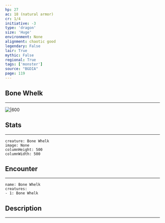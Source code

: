```yaml
---
hp: 27
ac: 18 (natural armor)
cr: 1/4
initiative: -3
type: 'dragon'    
size: 'Huge'
environment: None
alignment: chaotic good
legendary: False
lair: True
mythic: False
regional: True
tags: ['monster']
source: "BGDIA"
page: 119
---
```


## Bone Whelk
---

![|600](D:/Program%20Files/5e.tools/img/bestiary/BGDIA/Bone%20Whelk.jpg)

## Stats
---

```statblock
creature: Bone Whelk
image: None
columnHeight: 500
columnWidth: 500
```

## Encounter
---

```encounter-table
name: Bone Whelk
creatures:
- 1: Bone Whelk
```

## Description
---




